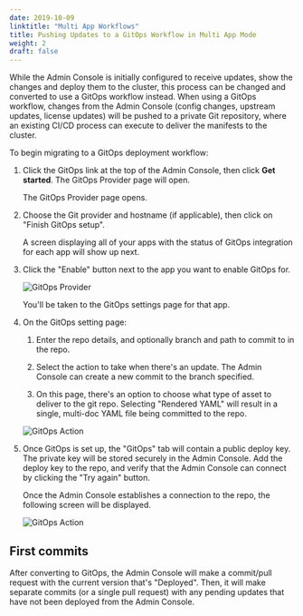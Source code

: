```yaml
---
date: 2019-10-09
linktitle: "Multi App Workflows"
title: Pushing Updates to a GitOps Workflow in Multi App Mode
weight: 2
draft: false
---
```


While the Admin Console is initially configured to receive updates, show the changes and deploy them to the cluster, this process can be changed and converted to use a GitOps workflow instead.
When using a GitOps workflow, changes from the Admin Console (config changes, upstream updates, license updates) will be pushed to a private Git repository, where an existing CI/CD process can execute to deliver the manifests to the cluster.

To begin migrating to a GitOps deployment workflow:

1. Click the GitOps link at the top of the Admin Console, then click **Get started**.  The GitOps Provider page will open.

    The GitOps Provider page opens.

1. Choose the Git provider and hostname (if applicable), then click on "Finish GitOps setup".

    A screen displaying all of your apps with the status of GitOps integration for each app will show up next.

1. Click the "Enable" button next to the app you want to enable GitOps for.

    ![GitOps Provider](/images/gitops-apps.png)

    You'll be taken to the GitOps settings page for that app.

1. On the GitOps  setting page:

    1. Enter the repo details, and optionally branch and path to commit to in the repo.

    1. Select the action to take when there's an update. The Admin Console can create a new commit to the branch specified.

    1. On this page, there's an option to choose what type of asset to deliver to the git repo. Selecting "Rendered YAML" will result in a single, multi-doc YAML file being committed to the repo.

    ![GitOps Action](/images/gitops-action-new-multi.png)

1. Once GitOps is set up, the "GitOps" tab will contain a public deploy key. The private key will be stored securely in the Admin Console. Add the deploy key to the repo, and verify that the Admin Console can connect by clicking the "Try again" button.

    Once the Admin Console establishes a connection to the repo, the following screen will be displayed.

    ![GitOps Action](/images/gitops-connected-multi.png)

## First commits

After converting to GitOps, the Admin Console will make a commit/pull request with the current version that's "Deployed".
Then, it will make separate commits (or a single pull request) with any pending updates that have not been deployed from the Admin Console.
